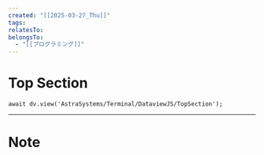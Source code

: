 ```yaml
---
created: "[[2025-03-27_Thu]]"
tags: 
relatesTo: 
belongsTo:
  - "[[プログラミング]]"
---
```

# Top Section
```jsD
await dv.view('AstraSystems/Terminal/DataviewJS/TopSection');
```
---
# Note

